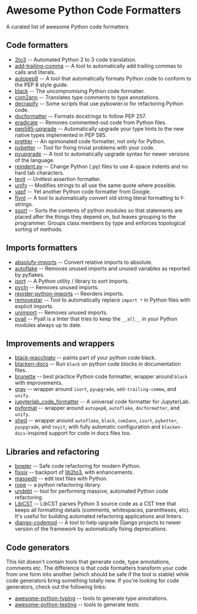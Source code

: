# Awesome Python Code Formatters

A curated list of awesome Python code formatters

## Code formatters

+ [2to3](https://docs.python.org/2/library/2to3.html) -- Automated Python 2 to 3 code translation.
+ [add-trailing-comma](https://github.com/asottile/add-trailing-comma) -- A tool to automatically add trailing commas to calls and literals.
+ [autopep8](https://github.com/hhatto/autopep8) -- A tool that automatically formats Python code to conform to the PEP 8 style guide.
+ [black](https://github.com/python/black) -- The uncompromising Python code formatter.
+ [com2ann](https://github.com/ilevkivskyi/com2ann) -- Translates type comments to type annotations.
+ [decrapify](https://github.com/craigds/decrapify) -- Some scripts that use pybowler.io for refactoring Python code.
+ [docformatter](https://github.com/myint/docformatter) -- Formats docstrings to follow PEP 257.
+ [eradicate](https://github.com/myint/eradicate) -- Removes commented-out code from Python files.
+ [pep585-upgrade](https://github.com/snok/pep585-upgrade) -- Automatically upgrade your type hints to the new native types implemented in PEP 585.
+ [prettier](https://github.com/prettier/prettier) -- An opinionated code formatter, not only for Python.
+ [pybetter](https://pypi.org/project/pybetter/) -- Tool for fixing trivial problems with your code.
+ [pyupgrade](https://github.com/asottile/pyupgrade) -- A tool to automatically upgrade syntax for newer versions of the language.
+ [reindent.py](https://github.com/python/cpython/blob/master/Tools/scripts/reindent.py) -- Change Python (.py) files to use 4-space indents and no hard tab characters.
+ [teyit](https://github.com/isidentical/teyit) -- Unittest assertion formatter.
+ [unify](https://github.com/myint/unify) -- Modifies strings to all use the same quote where possible.
+ [yapf](https://github.com/google/yapf) -- Yet another Python code formatter from Google.
+ [flynt](https://github.com/ikamensh/flynt) -- A tool to automatically convert old string literal formatting to f-strings.
+ [ssort](https://github.com/bwhmather/ssort) -- Sorts the contents of python modules so that statements are placed after the things they depend on, but leaves grouping to the programmer. Groups class members by type and enforces topological sorting of methods.

## Imports formatters

+ [absolufy-imports](https://github.com/MarcoGorelli/absolufy-imports) -- Convert relative imports to absolute.
+ [autoflake](https://github.com/myint/autoflake) -- Removes unused imports and unused variables as reported by pyflakes.
+ [isort](https://github.com/timothycrosley/isort) -- A Python utility / library to sort imports.
+ [pycln](https://github.com/hadialqattan/pycln) -- Removes unused imports.
+ [reorder-python-imports](https://github.com/asottile/reorder_python_imports) -- Reorders imports.
+ [removestar](https://github.com/asmeurer/removestar) -- Tool to automatically replace `import *` in Python files with explicit imports.
+ [unimport](https://github.com/hakancelik96/unimport) -- Removes unused imports.
+ [pyall](https://github.com/hakancelik96/pyall) -- Pyall is a linter that tries to keep the `__all__` in your Python modules always up to date.

## Improvements and wrappers

+ [black-macchiato](https://github.com/wbolster/black-macchiato) -- paints part of your python code black.
+ [blacken-docs](https://github.com/asottile/blacken-docs) -- Run `black` on python code blocks in documentation files.
+ [brunette](https://github.com/odwyersoftware/brunette) -- best practice Python code formatter, wrapper around `black` with improvements.
+ [gray](https://github.com/dizballanze/gray) -- wrapper around `isort`, `pyupgrade`, `add-trailing-comma`, and `unify`.
+ [jupyterlab_code_formatter](https://github.com/ryantam626/jupyterlab_code_formatter) -- A universal code formatter for JupyterLab.
+ [pyformat](https://github.com/myint/pyformat) -- wrapper around `autopep8`, `autoflake`, `docformatter`, and `unify`.
+ [shed](https://github.com/Zac-HD/shed) -- wrapper around `autoflake`, `black`, `com2ann`, `isort`, `pybetter`, `pyupgrade`, and `teyit`; with fully automatic configuration and `blacken-docs`-inspired support for code in docs files too.

## Libraries and refactoring

+ [bowler](https://github.com/facebookincubator/Bowler) -- Safe code refactoring for modern Python.
+ [fissix](https://github.com/jreese/fissix) -- backport of [lib2to3](https://docs.python.org/2/library/2to3.html), with enhancements.
+ [massedit](https://github.com/elmotec/massedit) -- edit text files with Python.
+ [rope](https://github.com/python-rope/rope) -- a python refactoring library.
+ [undebt](https://github.com/Yelp/undebt) -- tool for performing massive, automated Python code refactoring.
+ [LibCST](https://github.com/Instagram/LibCST) -- LibCST parses Python 3 source code as a CST tree that keeps all formatting details (comments, whitespaces, parentheses, etc). It's useful for building automated refactoring applications and linters.
+ [django-codemod](https://github.com/browniebroke/django-codemod) -- A tool to help upgrade Django projects to newer version of the framework by automatically fixing deprecations.

## Code generators

This list doesn't contain tools that generate code, type annotations, comments etc. The difference is that code formatters transform your code from one form into another (which should be safe if the tool is stable) while code generators bring something totally new. If you're looking for code generators, check out the following links:

+ [awesome-python-typing](https://github.com/typeddjango/awesome-python-typing#helper-tools-to-add-annotations-to-existing-code) -- tools to generate type annotations.
+ [awesome-python-testing](https://github.com/cleder/awesome-python-testing#tools) -- tools to generate tests.
